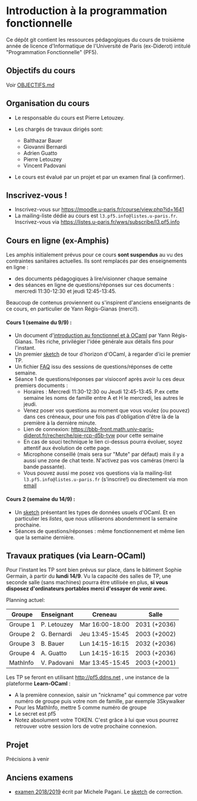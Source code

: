 # Introduction à la programmation fonctionnelle

Ce dépôt git contient les ressources pédagogiques du cours de troisième
année de licence d'Informatique de l'Université de Paris (ex-Diderot) intitulé
"Programmation Fonctionnelle" (PF5).

## Objectifs du cours

Voir [OBJECTIFS.md](OBJECTIFS.md)

## Organisation du cours

- Le responsable du cours est Pierre Letouzey. 

- Les chargés de travaux dirigés sont:
  - Balthazar Bauer
  - Giovanni Bernardi
  - Adrien Guatto
  - Pierre Letouzey
  - Vincent Padovani

- Le cours est évalué par un projet et par un examen final (à confirmer).

## Inscrivez-vous !

- Inscrivez-vous sur https://moodle.u-paris.fr/course/view.php?id=1641
- La mailing-liste dédié au cours est `l3.pf5.info@listes.u-paris.fr`. Inscrivez-vous via https://listes.u-paris.fr/wws/subscribe/l3.pf5.info


## Cours en ligne (ex-Amphis)

Les amphis initialement prévus pour ce cours **sont suspendus** au vu des contraintes sanitaires actuelles.
Ils sont remplacés par des enseignements en ligne :
  - des documents pédagogiques à lire/visionner chaque semaine
  - des séances en ligne de questions/réponses sur ces documents : mercredi 11:30-12:30 et jeudi 12:45-13:45.

Beaucoup de contenus proviennent ou s'inspirent d'anciens enseignants de ce cours, en particulier de Yann Régis-Gianas (merci!).

#### Cours 1 (semaine du 9/9) :
  - Un document d'[introduction au fonctionnel et à OCaml](slides/cours-01-yann.pdf) par Yann Régis-Gianas. 
    Très riche, privilégier l'idée générale aux détails fins pour l'instant.
  - Un premier [sketch](https://sketch.sh/s/H3xyXu6P3YdaHMqOVYXq6b/) de tour d'horizon d'OCaml, à regarder d'ici le premier TP.
  - Un fichier [FAQ](faq/faq1.md) issu des sessions de questions/réponses de cette semaine.
  - Séance 1 de questions/réponses par visioconf après avoir lu ces deux premiers documents :
    - Horaires : Mercredi 11:30-12:30 ou Jeudi 12:45-13:45.
      P.ex cette semaine les noms de famille entre A et H le mercredi, les autres le jeudi.
    - Venez poser vos questions au moment que vous voulez (ou pouvez) dans ces créneaux,
      pour une fois pas d'obligation d'être là de la première à la dernière minute. 
    - Lien de connexion: https://bbb-front.math.univ-paris-diderot.fr/recherche/pie-rcp-d5b-tvw pour cette semaine
    - En cas de souci technique le lien ci-dessus pourra évoluer, soyez attentif aux évolution de cette page.
    - Microphone conseillé (mais sera sur "Mute" par défaut) mais il y a aussi une zone de chat texte.
      N'activez pas vos caméras (merci la bande passante).
    - Vous pouvez aussi me posez vos questions via la mailing-list `l3.pf5.info@listes.u-paris.fr` (s'inscrire!) ou
      directement via mon [email](http://www.irif.fr/~letouzey)

#### Cours 2 (semaine du 14/9) :
  - Un [sketch](https://sketch.sh/s/RjxDVUFPNMiZqKxDtzdezN/) présentant les types de données usuels d'OCaml. Et en particulier les *listes*, que nous utiliserons abondemment la semaine prochaine.
  - Séances de questions/réponses : même fonctionnement et même lien que la semaine dernière.


## Travaux pratiques (via Learn-OCaml)

Pour l'instant les TP sont bien prévus sur place, dans le bâtiment Sophie Germain, à partir du **lundi 14/9**.
Vu la capacité des salles de TP, une seconde salle (sans machines) pourra être utilisée
en plus, **si vous disposez d'ordinateurs portables merci d'essayer de venir avec**.

Planning actuel:

| Groupe   | Enseignant  | Creneau         | Salle        |
|----------|-------------|-----------------|--------------|
| Groupe 1 | P. Letouzey | Mar 16:00-18:00 | 2031 (+2036) |
| Groupe 2 | G. Bernardi | Jeu 13:45-15:45 | 2003 (+2002) |
| Groupe 3 | B. Bauer    | Lun 14:15-16:15 | 2032 (+2036) |
| Groupe 4 | A. Guatto   | Lun 14:15-16:15 | 2003 (+2036) |
| MathInfo | V. Padovani | Mar 13:45-15:45 | 2003 (+2001) |

Les TP se feront en utilisant http://pf5.ddns.net , une instance de la plateforme **Learn-OCaml** : 
- A la première connexion, saisir un "nickname" qui commence par votre numéro de groupe puis votre nom de famille, par exemple 3Skywalker
- Pour les MathInfo, mettre 5 comme numéro de groupe
- Le secret est pf5
- Notez absolument votre TOKEN. C'est grâce à lui que vous pourrez retrouver votre session lors de votre prochaine connexion.


## Projet

Précisions à venir

## Anciens examens

- [examen 2018/2019](exams/examen1819.pdf) écrit par Michele Pagani.
  Le [sketch](https://sketch.sh/s/dgfrHHkNzdUuf3VYTRO3Vy/) de correction.
